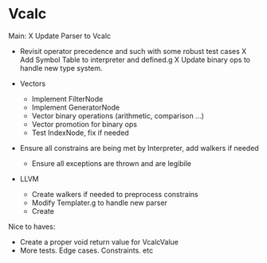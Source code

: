 Vcalc
=====

Main:
X Update Parser to Vcalc
  - Revisit operator precedence and such with some robust test cases
X Add Symbol Table to interpreter and defined.g
X Update binary ops to handle new type system.
- Vectors
  - Implement FilterNode
  - Implement GeneratorNode
  - Vector binary operations (arithmetic, comparison ...)
  - Vector promotion for binary ops
  - Test IndexNode, fix if needed


- Ensure all constrains are being met by Interpreter, add walkers if needed
  - Ensure all exceptions are thrown and are legibile
- LLVM
  - Create walkers if needed to preprocess constrains
  - Modify Templater.g to handle new parser
  - Create 







Nice to haves:
- Create a proper void return value for VcalcValue 
- More tests. Edge cases. Constraints. etc